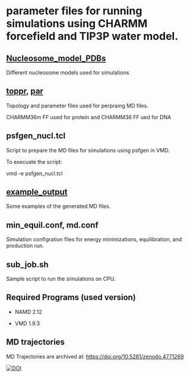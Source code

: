 # parameter files for running simulations using CHARMM forcefield and TIP3P water model.

## [Nucleosome_model_PDBs](Nucleosome_model_PDBs)
Different nucleosome models used for simulations


##  [toppr](toppr), [par](par)
Topology and parameter files used for perpraing MD files.

CHARMM36m FF used for protein and CHARMM36 FF ued for DNA 

## psfgen_nucl.tcl 
Script to prepare the MD files for simulations using psfgen in VMD.

To execuate the script:

vmd -e psfgen_nucl.tcl 

## [example_output](example_output)
Some examples of the generated MD files. 

## min_equil.conf, md.conf
Simulation configration files for energy minimizations, equilibration, and production run.

## sub_job.sh
Sample script to run the simulations on CPU.

## Required Programs (used version)

* NAMD 2.12

* VMD 1.9.3

## MD trajectories

MD Trajectories are archived at: 
https://doi.org/10.5281/zenodo.4771269

[![DOI](https://zenodo.org/badge/DOI/10.5281/zenodo.4771269.svg)](https://doi.org/10.5281/zenodo.4771269)

